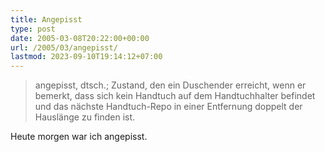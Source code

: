 ```yaml
---
title: Angepisst
type: post
date: 2005-03-08T20:22:00+00:00
url: /2005/03/angepisst/
lastmod: 2023-09-10T19:14:12+07:00
---
```

> angepisst, dtsch.; Zustand, den ein Duschender erreicht, wenn er bemerkt, dass sich kein Handtuch auf dem Handtuchhalter befindet und das nächste Handtuch-Repo in einer Entfernung doppelt der Hauslänge zu finden ist.

Heute morgen war ich angepisst.
